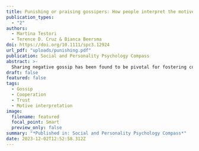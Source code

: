 ```yaml
---
title: Punishing or praising gossipers: How people interpret the motives driving negative gossip shapes its consequences
publication_types:
  - "2"
authors:
  - Martina Testori
  - Terence D. Cruz & Bianca Beersma
doi: https://doi.org/10.1111/spc3.12924
url_pdf: "uploads/punishing.pdf"
publication: Social and Personality Psychology Compass
abstract: >-
  Sharing negative gossip has been found to be pivotal for fostering cooperation in social groups. The positive function gossip serves for groups suggests that gossipers should be rewarded for sharing useful information. In contrast, gossip is commonly perceived negatively, meaning that gossipers incur more social costs than benefits. To solve this puzzle, we argue that whether receivers interpret gossip as stemming from pro-social versus pro-self motives shapes their reactions towards gossipers. We conducted a pre-registered experimental vignette study (n = 1188) in which participants received negative gossip statements, which we manipulated to reflect either pro-self or pro-social motives. Supporting our predictions, receivers were more likely to mistakenly interpret negative pro-social gossip as stemming from pro-self motives than vice versa. Nevertheless, receivers with a higher ability to overcome intuition were better able to correctly interpret negative gossip as driven by pro-self and pro-social motives. Furthermore, results showed that when receivers interpreted negative gossip as pro-socially (vs. pro-selfishly) motivated, they trusted gossipers more and gossip targets less (for behavioral as well as attitudinal measures of trust).
draft: false
featured: false
tags:
  - Gossip
  - Cooperation
  - Trust
  - Motive interpretation
image:
  filename: featured
  focal_point: Smart
  preview_only: false
summary: "*Published in: Social and Personality Psychology Compass*"
date: 2023-12-02T12:52:58.312Z
---
```

<script type='text/javascript' src='https://d1bxh8uas1mnw7.cloudfront.net/assets/embed.js'></script>

<div data-badge-details="right" data-badge-type="large-donut" data-doi="\[](https://doi.org/10.1038/s41598-022-08670-7)https://doi.org/10.1038/s41598-022-08670-7" data-hide-no-mentions="true" class="altmetric-embed"></div>
